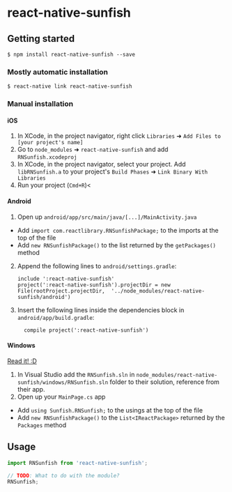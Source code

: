 
# react-native-sunfish

## Getting started

`$ npm install react-native-sunfish --save`

### Mostly automatic installation

`$ react-native link react-native-sunfish`

### Manual installation


#### iOS

1. In XCode, in the project navigator, right click `Libraries` ➜ `Add Files to [your project's name]`
2. Go to `node_modules` ➜ `react-native-sunfish` and add `RNSunfish.xcodeproj`
3. In XCode, in the project navigator, select your project. Add `libRNSunfish.a` to your project's `Build Phases` ➜ `Link Binary With Libraries`
4. Run your project (`Cmd+R`)<

#### Android

1. Open up `android/app/src/main/java/[...]/MainActivity.java`
  - Add `import com.reactlibrary.RNSunfishPackage;` to the imports at the top of the file
  - Add `new RNSunfishPackage()` to the list returned by the `getPackages()` method
2. Append the following lines to `android/settings.gradle`:
  	```
  	include ':react-native-sunfish'
  	project(':react-native-sunfish').projectDir = new File(rootProject.projectDir, 	'../node_modules/react-native-sunfish/android')
  	```
3. Insert the following lines inside the dependencies block in `android/app/build.gradle`:
  	```
      compile project(':react-native-sunfish')
  	```

#### Windows
[Read it! :D](https://github.com/ReactWindows/react-native)

1. In Visual Studio add the `RNSunfish.sln` in `node_modules/react-native-sunfish/windows/RNSunfish.sln` folder to their solution, reference from their app.
2. Open up your `MainPage.cs` app
  - Add `using Sunfish.RNSunfish;` to the usings at the top of the file
  - Add `new RNSunfishPackage()` to the `List<IReactPackage>` returned by the `Packages` method


## Usage
```javascript
import RNSunfish from 'react-native-sunfish';

// TODO: What to do with the module?
RNSunfish;
```
  